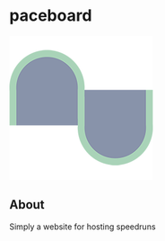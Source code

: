# paceboard

![Limbobbia guitar](assets/img/logo.png)

## About

Simply a website for hosting speedruns
